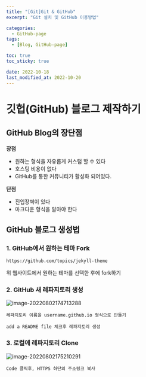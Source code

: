 ```yaml
---
title: "[Git]Git & GitHub"
excerpt: "Git 설치 및 GitHub 이용방법"

categories:
  - GitHub-page
tags:
  - [Blog, GitHub-page]

toc: true
toc_sticky: true

date: 2022-10-18
last_modified_at: 2022-10-20
---
```


# 깃헙(GitHub) 블로그 제작하기

## GitHub Blog의 장단점

**장점**

- 원하는 형식을 자유롭게 커스텀 할 수 있다
- 호스팅 비용이 없다
- GitHub를 통한 커뮤니티가 활성화 되어있다.

**단점**

- 진입장벽이 있다
- 마크다운 형식을 알아야 한다

## GitHub 블로그 생성법

### 1. **GitHub에서 원하는 테마 Fork**

`https://github.com/topics/jekyll-theme`

위 웹사이트에서 원하는 테마를 선택한 후에 fork하기

### 2. **GitHub 새 레파지토리 생성**

![image-20220802174713288](../images/2022-08-01-GitHubBlog_Create/image-20220802174713288.png)

`레파지토리 이름을 username.github.io 형식으로 만들기`

`add a README file 체크후 레파지토리 생성`

### 3. **로컬에 레파지토리 Clone**

![image-20220802175210291](../images/2022-08-01-GitHubBlog_Create/image-20220802175210291.png)

`Code 클릭후, HTTPS 하단의 주소링크 복사`
